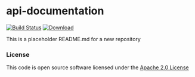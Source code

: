 # api-documentation

[![Build Status](https://travis-ci.org/hmrc/api-documentation.svg)](https://travis-ci.org/hmrc/api-documentation) [ ![Download](https://api.bintray.com/packages/hmrc/releases/api-documentation/images/download.svg) ](https://bintray.com/hmrc/releases/api-documentation/_latestVersion)

This is a placeholder README.md for a new repository

### License

This code is open source software licensed under the [Apache 2.0 License]("http://www.apache.org/licenses/LICENSE-2.0.html")